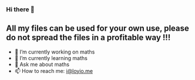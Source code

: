 ### Hi there 👋

## All my files can be used for your own use, please do not spread the files in a profitable way !!!

- 🔭 I’m currently working on maths
- 🌱 I’m currently learning maths
- 💬 Ask me about maths
- 📫 How to reach me: i@loyio.me
